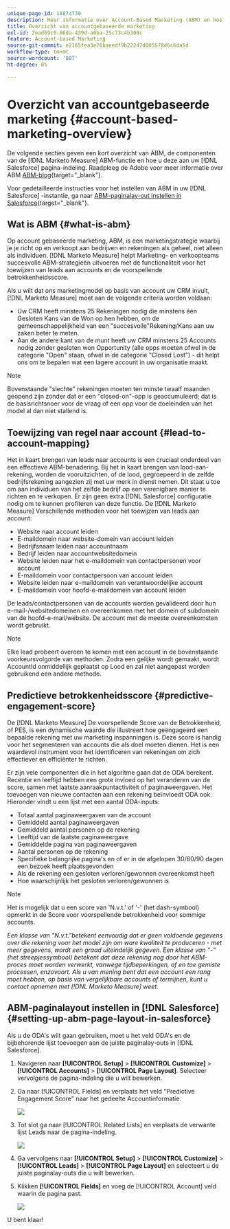 ```yaml
---
unique-page-id: 18874730
description: Meer informatie over Account-Based Marketing (ABM) en hoe Adobe Marketo Measure marketingteams en verkoopteams helpt succesvolle ABM-strategieën uit te voeren.
title: Overzicht van accountgebaseerde marketing
exl-id: 2ead69c0-66da-439d-a0ba-25c73c4b308c
feature: Account-based Marketing
source-git-commit: e2165fea3e76baeedf9b22247d005578d6c6da5d
workflow-type: tm+mt
source-wordcount: '807'
ht-degree: 0%

---
```


# Overzicht van accountgebaseerde marketing {#account-based-marketing-overview}

De volgende secties geven een kort overzicht van ABM, de componenten van de [!DNL Marketo Measure] ABM-functie en hoe u deze aan uw [!DNL Salesforce] pagina-indeling. Raadpleeg de Adobe voor meer informatie over ABM [ABM-blog](https://business.adobe.com/blog/basics/account-based-marketing){target="_blank"}.

Voor gedetailleerde instructies voor het instellen van ABM in uw [!DNL Salesforce] -instantie, ga naar [ABM-paginalay-out instellen in Salesforce](/help/advanced-marketo-measure-features/account-based-marketing/account-based-marketing-overview.md#setting-up-abm-page-layout-in-salesforce){target="_blank"}.

## Wat is ABM {#what-is-abm}

Op account gebaseerde marketing, ABM, is een marketingstrategie waarbij je je richt op en verkoopt aan bedrijven en rekeningen als geheel, niet alleen als individuen. [!DNL Marketo Measure] helpt Marketing- en verkoopteams succesvolle ABM-strategieën uitvoeren met de functionaliteit voor het toewijzen van leads aan accounts en de voorspellende betrokkenheidsscore.

Als u wilt dat ons marketingmodel op basis van account uw CRM invult, [!DNL Marketo Measure] moet aan de volgende criteria worden voldaan:

* Uw CRM heeft minstens 25 Rekeningen nodig die minstens één Gesloten Kans van de Won op hen hebben, om de gemeenschappelijkheid van een &quot;succesvolle&quot;Rekening/Kans aan uw zaken beter te meten.
* Aan de andere kant van de munt heeft uw CRM minstens 25 Accounts nodig zonder gesloten won Opportunity (alle opps moeten ofwel in de categorie &quot;Open&quot; staan, ofwel in de categorie &quot;Closed Lost&quot;) - dit helpt ons om te bepalen wat een lagere account in uw organisatie maakt.

>[!NOTE]
>
>Bovenstaande &quot;slechte&quot; rekeningen moeten ten minste twaalf maanden geopend zijn zonder dat er een &quot;closed-on&quot;-opp is geaccumuleerd; dat is de basisrichtsnoer voor de vraag of een opp voor de doeleinden van het model al dan niet stallend is.

## Toewijzing van regel naar account {#lead-to-account-mapping}

Het in kaart brengen van leads naar accounts is een cruciaal onderdeel van een effectieve ABM-benadering. Bij het in kaart brengen van lood-aan-rekening, worden de vooruitzichten, of de lood, gegroepeerd in de zelfde bedrijfsrekening aangezien zij met uw merk in dienst nemen. Dit staat u toe om aan individuen van het zelfde bedrijf op een verenigbare manier te richten en te verkopen. Er zijn geen extra [!DNL Salesforce] configuratie nodig om te kunnen profiteren van deze functie. De [!DNL Marketo Measure] Verschillende methoden voor het toewijzen van leads aan account:

* Website naar account leiden
* E-maildomein naar website-domein van account leiden
* Bedrijfsnaam leiden naar accountnaam
* Bedrijf leiden naar accountwebsitedomein
* Website leiden naar het e-maildomein van contactpersonen voor account
* E-maildomein voor contactpersoon van account leiden
* Website leiden naar e-maildomein van verantwoordelijke account
* E-maildomein voor hoofd-e-maildomein van account leiden

De leads/contactpersonen van de accounts worden gevalideerd door hun e-mail-/websitedomeinen en overeenkomen met het domein of subdomein van de hoofd-e-mail/website. De account met de meeste overeenkomsten wordt gebruikt.

>[!NOTE]
>
>Elke lead probeert overeen te komen met een account in de bovenstaande voorkeursvolgorde van methoden. Zodra een gelijke wordt gemaakt, wordt AccountId onmiddellijk geplaatst op Lood en zal niet aangepast worden gebruikend een andere methode.

## Predictieve betrokkenheidsscore {#predictive-engagement-score}

De [!DNL Marketo Measure] De voorspellende Score van de Betrokkenheid, of PES, is een dynamische waarde die illustreert hoe geëngageerd een bepaalde rekening met uw marketing inspanningen is. Deze score is handig voor het segmenteren van accounts die als doel moeten dienen. Het is een waardevol instrument voor het identificeren van rekeningen om zich effectiever en efficiënter te richten.

Er zijn vele componenten die in het algoritme gaan dat de ODA berekent. Recentie en leeftijd hebben een grote invloed op het veranderen van de score, samen met laatste aanraakpuntactiviteit of paginaweergaven. Het toevoegen van nieuwe contacten aan een rekening beïnvloedt ODA ook. Hieronder vindt u een lijst met een aantal ODA-inputs:

* Totaal aantal paginaweergaven van de account
* Gemiddeld aantal paginaweergaven
* Gemiddeld aantal personen op de rekening
* Leeftijd van de laatste paginaweergave
* Gemiddelde pagina van paginaweergaven
* Aantal personen op de rekening
* Specifieke belangrijke pagina&#39;s en of er in de afgelopen 30/60/90 dagen een bezoek heeft plaatsgevonden
* Als de rekening een gesloten verloren/gewonnen overeenkomst heeft
* Hoe waarschijnlijk het gesloten verloren/gewonnen is

>[!NOTE]
>
>Het is mogelijk dat u een score van &#39;N.v.t.&#39; of &#39;-&#39; (het dash-symbool) opmerkt in de Score voor voorspellende betrokkenheid voor sommige accounts.

_Een klasse van &quot;N.v.t.&quot;betekent eenvoudig dat er geen voldoende gegevens over die rekening voor het model zijn om ware kwaliteit te produceren - met meer gegevens, wordt een graad uiteindelijk gegeven._
_Een klasse van &quot;-&quot; (het streepjessymbool) betekent dat deze rekening nog door het ABM-proces moet worden verwerkt, vanwege tijdbeperkingen, af en toe gemiste processen, enzovoort. Als u van mening bent dat een account een rang moet hebben, op basis van vergelijkbare accounts of termijnen, kunt u contact opnemen met [!DNL Marketo Measure] weet._

## ABM-paginalayout instellen in [!DNL Salesforce] {#setting-up-abm-page-layout-in-salesforce}

Als u de ODA&#39;s wilt gaan gebruiken, moet u het veld ODA&#39;s en de bijbehorende lijst toevoegen aan de juiste paginalay-outs in [!DNL Salesforce].

1. Navigeren naar **[!UICONTROL Setup]** > **[!UICONTROL Customize]** > **[!UICONTROL Accounts]** > **[!UICONTROL Page Layout]**. Selecteer vervolgens de pagina-indeling die u wilt bewerken.
1. Ga naar [!UICONTROL Fields] en verplaats het veld &quot;Predictive Engagement Score&quot; naar het gedeelte Accountinformatie.

   ![](assets/1.png)

1. Tot slot ga naar [!UICONTROL Related Lists] en verplaats de verwante lijst Leads naar de pagina-indeling.

   ![](assets/2.png)

1. Ga vervolgens naar **[!UICONTROL Setup]** > **[!UICONTROL Customize]** > **[!UICONTROL Leads]** > **[!UICONTROL Page Layout]** en selecteert u de juiste paginalay-outs die u wilt bewerken.
1. Klikken **[!UICONTROL Fields]** en voeg de [!UICONTROL Account] veld waarin de pagina past.

   ![](assets/3.png)

U bent klaar!

